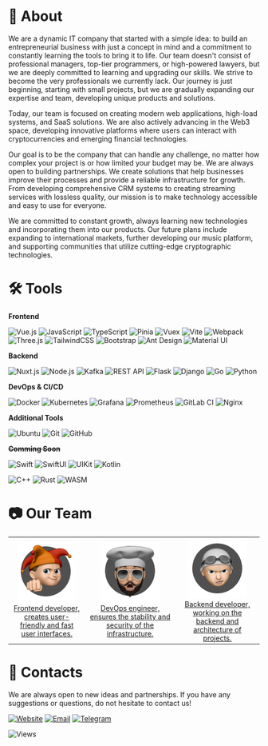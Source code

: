 # 🏢 About
We are a dynamic IT company that started with a simple idea: to build an entrepreneurial business with just a concept in mind and a commitment to constantly learning the tools to bring it to life. Our team doesn't consist of professional managers, top-tier programmers, or high-powered lawyers, but we are deeply committed to learning and upgrading our skills. We strive to become the very professionals we currently lack. Our journey is just beginning, starting with small projects, but we are gradually expanding our expertise and team, developing unique products and solutions.

Today, our team is focused on creating modern web applications, high-load systems, and SaaS solutions. We are also actively advancing in the Web3 space, developing innovative platforms where users can interact with cryptocurrencies and emerging financial technologies.

Our goal is to be the company that can handle any challenge, no matter how complex your project is or how limited your budget may be. We are always open to building partnerships. We create solutions that help businesses improve their processes and provide a reliable infrastructure for growth. From developing comprehensive CRM systems to creating streaming services with lossless quality, our mission is to make technology accessible and easy to use for everyone.

We are committed to constant growth, always learning new technologies and incorporating them into our products. Our future plans include expanding to international markets, further developing our music platform, and supporting communities that utilize cutting-edge cryptographic technologies.

# 🛠️ Tools  

**Frontend**  

![Vue.js](https://img.shields.io/badge/-Vue.js-4FC08D?logo=vue.js&logoColor=white&style=for-the-badge)
![JavaScript](https://img.shields.io/badge/-JavaScript-F7DF1E?logo=javascript&logoColor=black&style=for-the-badge)
![TypeScript](https://img.shields.io/badge/-TypeScript-007ACC?logo=typescript&logoColor=white&style=for-the-badge)
![Pinia](https://img.shields.io/badge/-Pinia-FFD700?logo=pinia&logoColor=black&style=for-the-badge)
![Vuex](https://img.shields.io/badge/-Vuex-41B883?logo=vue.js&logoColor=white&style=for-the-badge)
![Vite](https://img.shields.io/badge/-Vite-646CFF?logo=vite&logoColor=white&style=for-the-badge)
![Webpack](https://img.shields.io/badge/-Webpack-8DD6F9?logo=webpack&logoColor=black&style=for-the-badge)
![Three.js](https://img.shields.io/badge/-Three.js-000000?logo=three.js&logoColor=white&style=for-the-badge)
![TailwindCSS](https://img.shields.io/badge/-TailwindCSS-06B6D4?logo=tailwind-css&logoColor=white&style=for-the-badge)
![Bootstrap](https://img.shields.io/badge/-Bootstrap-7952B3?logo=bootstrap&logoColor=white&style=for-the-badge)
![Ant Design](https://img.shields.io/badge/-Ant%20Design-0170FE?logo=ant-design&logoColor=white&style=for-the-badge)
![Material UI](https://img.shields.io/badge/-Material%20UI-0081CB?logo=mui&logoColor=white&style=for-the-badge)

**Backend**  

![Nuxt.js](https://img.shields.io/badge/-Nuxt.js-00DC82?logo=nuxt.js&logoColor=white&style=for-the-badge)
![Node.js](https://img.shields.io/badge/-Node.js-339933?logo=node.js&logoColor=white&style=for-the-badge)
![Kafka](https://img.shields.io/badge/-Kafka-231F20?logo=apachekafka&logoColor=white&style=for-the-badge)
![REST API](https://img.shields.io/badge/REST-FF6F00?style=for-the-badge&logo=api&logoColor=white)
![Flask](https://img.shields.io/badge/-Flask-000000?logo=flask&logoColor=white&style=for-the-badge)
![Django](https://img.shields.io/badge/-Django-092E20?logo=django&logoColor=white&style=for-the-badge)
![Go](https://img.shields.io/badge/-Go-00ADD8?logo=go&logoColor=white&style=for-the-badge)
![Python](https://img.shields.io/badge/-Python-3776AB?logo=python&logoColor=white&style=for-the-badge)

**DevOps & CI/CD**  

![Docker](https://img.shields.io/badge/-Docker-2496ED?logo=docker&logoColor=white&style=for-the-badge)
![Kubernetes](https://img.shields.io/badge/-Kubernetes-326CE5?logo=kubernetes&logoColor=white&style=for-the-badge)
![Grafana](https://img.shields.io/badge/-Grafana-F46800?logo=grafana&logoColor=white&style=for-the-badge)
![Prometheus](https://img.shields.io/badge/-Prometheus-E6522C?logo=prometheus&logoColor=white&style=for-the-badge)
![GitLab CI](https://img.shields.io/badge/-GitLab%20CI-FCA121?logo=gitlab&logoColor=white&style=for-the-badge)
![Nginx](https://img.shields.io/badge/-Nginx-269539?logo=nginx&logoColor=white&style=for-the-badge)  

**Additional Tools**  

![Ubuntu](https://img.shields.io/badge/-Ubuntu-E95420?logo=ubuntu&logoColor=white&style=for-the-badge)
![Git](https://img.shields.io/badge/-Git-F05032?logo=git&logoColor=white&style=for-the-badge)
![GitHub](https://img.shields.io/badge/-GitHub-181717?logo=github&logoColor=white&style=for-the-badge)

**~~Comming Soon~~**

![Swift](https://img.shields.io/badge/Swift-F05138?style=for-the-badge&logo=swift&logoColor=white)
![SwiftUI](https://img.shields.io/badge/SwiftUI-2563EB?style=for-the-badge&logo=swift&logoColor=white)
![UIKit](https://img.shields.io/badge/UIKit-2A8DFF?style=for-the-badge&logo=apple&logoColor=white)
![Kotlin](https://img.shields.io/badge/Kotlin-0095D5?style=for-the-badge&logo=kotlin&logoColor=white)

![C++](https://img.shields.io/badge/C++-00599C?style=for-the-badge&logo=c%2B%2B&logoColor=white)
![Rust](https://img.shields.io/badge/Rust-000000?style=for-the-badge&logo=rust&logoColor=white)
![WASM](https://img.shields.io/badge/WASM-654FF0?style=for-the-badge&logo=webassembly&logoColor=white)

# 📷 Our Team

<table align="center">
  <tr>
    <td align="center">
      <a href="https://github.com/SAMMMRr">
        <img src="./Photo-1.png" alt="Image 1"><br>
        Frontend developer, creates user-friendly and fast user interfaces.
      </a>
    </td>
    <td align="center">
      <a href="https://github.com/D1maSASAdmin">
        <img src="./Photo-2.png" alt="Image 2"><br>
        DevOps engineer, ensures the stability and security of the infrastructure.
      </a>
    </td>
    <td align="center">
      <a href="https://github.com/Mabykar">
        <img src="./Photo-3.png" alt="Image 3"><br>
        Backend developer, working on the backend and architecture of projects.
      </a>
    </td>
  </tr>
</table>

# 🤝 Contacts
We are always open to new ideas and partnerships. If you have any suggestions or questions, do not hesitate to contact us!

[![Website](https://img.shields.io/badge/Website-00A859?style=for-the-badge&logo=Arc&logoColor=white)](https://widelumen.ru)
[![Email](https://img.shields.io/badge/Email-D14836?style=for-the-badge&logo=gmail&logoColor=white)](mailto:info@widelumen.ru)
[![Telegram](https://img.shields.io/badge/Telegram-2CA5E0?style=for-the-badge&logo=telegram&logoColor=white)](https://t.me/mabykar)

![Views](https://komarev.com/ghpvc/?username=widelumen&style=for-the-badge)

